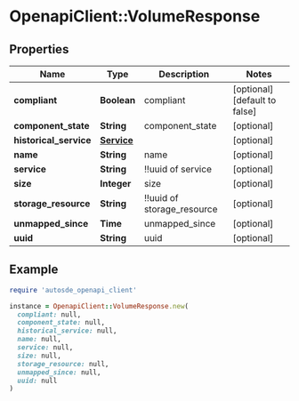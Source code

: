 # OpenapiClient::VolumeResponse

## Properties

| Name | Type | Description | Notes |
| ---- | ---- | ----------- | ----- |
| **compliant** | **Boolean** | compliant | [optional][default to false] |
| **component_state** | **String** | component_state | [optional] |
| **historical_service** | [**Service**](Service.md) |  | [optional] |
| **name** | **String** | name | [optional] |
| **service** | **String** | !!uuid of service | [optional] |
| **size** | **Integer** | size | [optional] |
| **storage_resource** | **String** | !!uuid of storage_resource | [optional] |
| **unmapped_since** | **Time** | unmapped_since | [optional] |
| **uuid** | **String** | uuid | [optional] |

## Example

```ruby
require 'autosde_openapi_client'

instance = OpenapiClient::VolumeResponse.new(
  compliant: null,
  component_state: null,
  historical_service: null,
  name: null,
  service: null,
  size: null,
  storage_resource: null,
  unmapped_since: null,
  uuid: null
)
```

